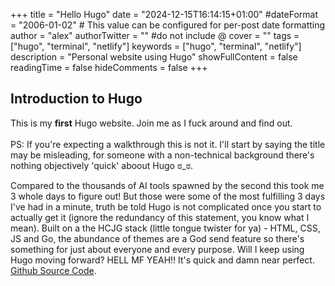 +++
title = "Hello Hugo"
date = "2024-12-15T16:14:15+01:00"
#dateFormat = "2006-01-02" # This value can be configured for per-post date formatting
author = "alex"
authorTwitter = "" #do not include @
cover = ""
tags = ["hugo", "terminal", "netlify"]
keywords = ["hugo", "terminal", "netlify"]
description = "Personal website using Hugo"
showFullContent = false
readingTime = false
hideComments = false
+++

## Introduction to Hugo

This is my **first** Hugo website. Join me as I fuck around and find out.\
\
PS: If you're expecting a walkthrough this is not it. I'll start by saying the title may be misleading, for someone with a non-technical background there's nothing objectively 'quick' aboout Hugo ಠ_ಠ.

Compared to the thousands of AI tools spawned by the second this took me 3 whole days to figure out! But those were some of the most fulfilling 3 days I've had in a minute, truth be told Hugo is not complicated once you start to actually get it (ignore the redundancy of this statement, you know what I mean). Built on a the HCJG stack (little tongue twister for ya) - HTML, CSS, JS and Go, the abundance of themes are a God send feature so there's something for just about everyone and every purpose. Will I keep using Hugo moving forward? HELL MF YEAH!! It's quick and damn near perfect. [Github Source Code](https://github.com/durdenx96/the-memory-palace).


